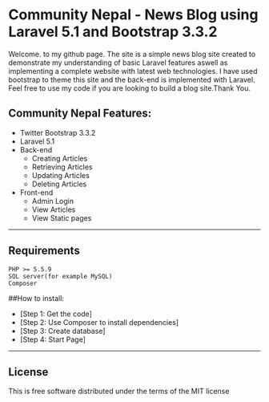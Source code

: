 # Community Nepal - News Blog using Laravel 5.1 and Bootstrap 3.3.2

Welcome. to my github page. The site is a simple news blog site created to demonstrate my understanding of basic Laravel features
aswell as implementing a complete website with latest web technologies. I have used bootstrap to theme this site and the back-end
is implemented with Laravel. Feel free to use my code if you are looking to build a blog site.Thank You.

## Community Nepal Features:

* Twitter Bootstrap 3.3.2
* Laravel 5.1
* Back-end
	* Creating Articles 
	* Retrieving Articles
	* Updating Articles
	* Deleting Articles
* Front-end
	* Admin Login
	* View Articles
	* View Static pages

---
## Requirements

	PHP >= 5.5.9
	SQL server(for example MySQL)
	Composer

##How to install:
* [Step 1: Get the code]
* [Step 2: Use Composer to install dependencies]
* [Step 3: Create database]
* [Step 4: Start Page]

---

## License

This is free software distributed under the terms of the MIT license